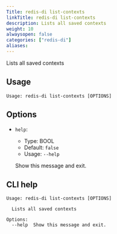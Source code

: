 ```yaml
---
Title: redis-di list-contexts
linkTitle: redis-di list-contexts
description: Lists all saved contexts
weight: 10
alwaysopen: false
categories: ["redis-di"]
aliases:
---
```


Lists all saved contexts

## Usage

```
Usage: redis-di list-contexts [OPTIONS]
```

## Options

- `help`:

  - Type: BOOL
  - Default: `false`
  - Usage: `--help`

  Show this message and exit.

## CLI help

```
Usage: redis-di list-contexts [OPTIONS]

  Lists all saved contexts

Options:
  --help  Show this message and exit.
```
